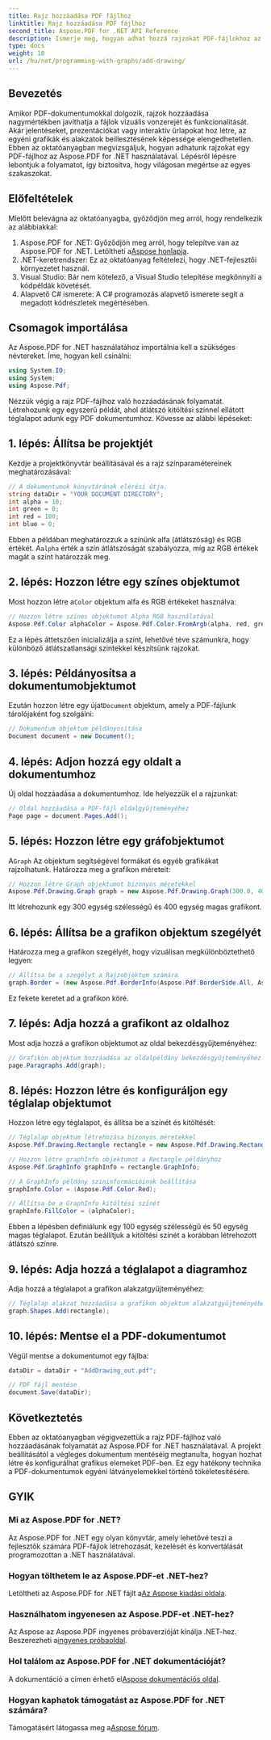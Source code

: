 ```yaml
---
title: Rajz hozzáadása PDF fájlhoz
linktitle: Rajz hozzáadása PDF fájlhoz
second_title: Aspose.PDF for .NET API Reference
description: Ismerje meg, hogyan adhat hozzá rajzokat PDF-fájlokhoz az Aspose.PDF for .NET használatával. Ez a lépésenkénti útmutató a színbeállításokat, az alakzatok hozzáadását és a PDF mentését ismerteti.
type: docs
weight: 10
url: /hu/net/programming-with-graphs/add-drawing/
---
```

## Bevezetés

Amikor PDF-dokumentumokkal dolgozik, rajzok hozzáadása nagymértékben javíthatja a fájlok vizuális vonzerejét és funkcionalitását. Akár jelentéseket, prezentációkat vagy interaktív űrlapokat hoz létre, az egyéni grafikák és alakzatok beillesztésének képessége elengedhetetlen. Ebben az oktatóanyagban megvizsgáljuk, hogyan adhatunk rajzokat egy PDF-fájlhoz az Aspose.PDF for .NET használatával. Lépésről lépésre lebontjuk a folyamatot, így biztosítva, hogy világosan megértse az egyes szakaszokat.

## Előfeltételek

Mielőtt belevágna az oktatóanyagba, győződjön meg arról, hogy rendelkezik az alábbiakkal:

1.  Aspose.PDF for .NET: Győződjön meg arról, hogy telepítve van az Aspose.PDF for .NET. Letöltheti a[Aspose honlapja](https://releases.aspose.com/pdf/net/).
2. .NET-keretrendszer: Ez az oktatóanyag feltételezi, hogy .NET-fejlesztői környezetet használ.
3. Visual Studio: Bár nem kötelező, a Visual Studio telepítése megkönnyíti a kódpéldák követését.
4. Alapvető C# ismerete: A C# programozás alapvető ismerete segít a megadott kódrészletek megértésében.

## Csomagok importálása

Az Aspose.PDF for .NET használatához importálnia kell a szükséges névtereket. Íme, hogyan kell csinálni:

```csharp
using System.IO;
using System;
using Aspose.Pdf;
```

Nézzük végig a rajz PDF-fájlhoz való hozzáadásának folyamatát. Létrehozunk egy egyszerű példát, ahol átlátszó kitöltési színnel ellátott téglalapot adunk egy PDF dokumentumhoz. Kövesse az alábbi lépéseket:

## 1. lépés: Állítsa be projektjét

Kezdje a projektkönyvtár beállításával és a rajz színparamétereinek meghatározásával:

```csharp
// A dokumentumok könyvtárának elérési útja.
string dataDir = "YOUR DOCUMENT DIRECTORY";
int alpha = 10;
int green = 0;
int red = 100;
int blue = 0;
```

 Ebben a példában meghatározzuk a színünk alfa (átlátszóság) és RGB értékét. A`alpha` érték a szín átlátszóságát szabályozza, míg az RGB értékek magát a színt határozzák meg.

## 2. lépés: Hozzon létre egy színes objektumot

 Most hozzon létre a`Color` objektum alfa és RGB értékeket használva:

```csharp
// Hozzon létre színes objektumot Alpha RGB használatával
Aspose.Pdf.Color alphaColor = Aspose.Pdf.Color.FromArgb(alpha, red, green, blue); // Adjon meg alfa csatornát
```

Ez a lépés áttetszően inicializálja a színt, lehetővé téve számunkra, hogy különböző átlátszatlansági szintekkel készítsünk rajzokat.

## 3. lépés: Példányosítsa a dokumentumobjektumot

 Ezután hozzon létre egy újat`Document` objektum, amely a PDF-fájlunk tárolójaként fog szolgálni:

```csharp
// Dokumentum objektum példányosítása
Document document = new Document();
```

## 4. lépés: Adjon hozzá egy oldalt a dokumentumhoz

Új oldal hozzáadása a dokumentumhoz. Ide helyezzük el a rajzunkat:

```csharp
// Oldal hozzáadása a PDF-fájl oldalgyűjteményéhez
Page page = document.Pages.Add();
```

## 5. lépés: Hozzon létre egy gráfobjektumot

 A`Graph` Az objektum segítségével formákat és egyéb grafikákat rajzolhatunk. Határozza meg a grafikon méreteit:

```csharp
// Hozzon létre Graph objektumot bizonyos méretekkel
Aspose.Pdf.Drawing.Graph graph = new Aspose.Pdf.Drawing.Graph(300.0, 400.0);
```

Itt létrehozunk egy 300 egység szélességű és 400 egység magas grafikont.

## 6. lépés: Állítsa be a grafikon objektum szegélyét

Határozza meg a grafikon szegélyét, hogy vizuálisan megkülönböztethető legyen:

```csharp
// Állítsa be a szegélyt a Rajzobjektum számára
graph.Border = (new Aspose.Pdf.BorderInfo(Aspose.Pdf.BorderSide.All, Aspose.Pdf.Color.Black));
```

Ez fekete keretet ad a grafikon köré.

## 7. lépés: Adja hozzá a grafikont az oldalhoz

Most adja hozzá a grafikon objektumot az oldal bekezdésgyűjteményéhez:

```csharp
// Grafikon objektum hozzáadása az oldalpéldány bekezdésgyűjteményéhez
page.Paragraphs.Add(graph);
```

## 8. lépés: Hozzon létre és konfiguráljon egy téglalap objektumot

Hozzon létre egy téglalapot, és állítsa be a színét és kitöltését:

```csharp
// Téglalap objektum létrehozása bizonyos méretekkel
Aspose.Pdf.Drawing.Rectangle rectangle = new Aspose.Pdf.Drawing.Rectangle(0, 0, 100, 50);

// Hozzon létre graphInfo objektumot a Rectangle példányhoz
Aspose.Pdf.GraphInfo graphInfo = rectangle.GraphInfo;

// A GraphInfo példány színinformációinak beállítása
graphInfo.Color = (Aspose.Pdf.Color.Red);

// Állítsa be a GraphInfo kitöltési színét
graphInfo.FillColor = (alphaColor);
```

Ebben a lépésben definiálunk egy 100 egység szélességű és 50 egység magas téglalapot. Ezután beállítjuk a kitöltési színét a korábban létrehozott átlátszó színre.

## 9. lépés: Adja hozzá a téglalapot a diagramhoz

Adja hozzá a téglalapot a grafikon alakzatgyűjteményéhez:

```csharp
// Téglalap alakzat hozzáadása a grafikon objektum alakzatgyűjteményéhez
graph.Shapes.Add(rectangle);
```

## 10. lépés: Mentse el a PDF-dokumentumot

Végül mentse a dokumentumot egy fájlba:

```csharp
dataDir = dataDir + "AddDrawing_out.pdf";

// PDF fájl mentése
document.Save(dataDir);
```

## Következtetés

Ebben az oktatóanyagban végigvezettük a rajz PDF-fájlhoz való hozzáadásának folyamatát az Aspose.PDF for .NET használatával. A projekt beállításától a végleges dokumentum mentéséig megtanulta, hogyan hozhat létre és konfigurálhat grafikus elemeket PDF-ben. Ez egy hatékony technika a PDF-dokumentumok egyéni látványelemekkel történő tökéletesítésére.

## GYIK

### Mi az Aspose.PDF for .NET?

Az Aspose.PDF for .NET egy olyan könyvtár, amely lehetővé teszi a fejlesztők számára PDF-fájlok létrehozását, kezelését és konvertálását programozottan a .NET használatával.

### Hogyan tölthetem le az Aspose.PDF-et .NET-hez?

 Letöltheti az Aspose.PDF for .NET fájlt a[Az Aspose kiadási oldala](https://releases.aspose.com/pdf/net/).

### Használhatom ingyenesen az Aspose.PDF-et .NET-hez?

 Az Aspose az Aspose.PDF ingyenes próbaverzióját kínálja .NET-hez. Beszerezheti a[ingyenes próbaoldal](https://releases.aspose.com/).

### Hol találom az Aspose.PDF for .NET dokumentációját?

 A dokumentáció a címen érhető el[Aspose dokumentációs oldal](https://reference.aspose.com/pdf/net/).

### Hogyan kaphatok támogatást az Aspose.PDF for .NET számára?

 Támogatásért látogassa meg a[Aspose fórum](https://forum.aspose.com/c/pdf/10).